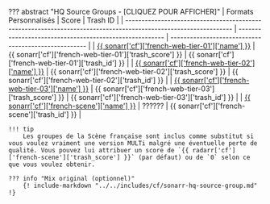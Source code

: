 ??? abstract "HQ Source Groups - [CLIQUEZ POUR AFFICHER]"
    | Formats Personnalisés                                                                                           | Score                                                   | Trash ID                                             |
    | --------------------------------------------------------------------------------------------------------------- | ------------------------------------------------------- | ---------------------------------------------------- |
    | [{{ sonarr['cf']['french-web-tier-01']['name'] }}](/Sonarr/sonarr-collection-of-custom-formats/#fr-web-tier-01) | {{ sonarr['cf']['french-web-tier-01']['trash_score'] }} | {{ sonarr['cf']['french-web-tier-01']['trash_id'] }} |
    | [{{ sonarr['cf']['french-web-tier-02']['name'] }}](/Sonarr/sonarr-collection-of-custom-formats/#fr-web-tier-02) | {{ sonarr['cf']['french-web-tier-02']['trash_score'] }} | {{ sonarr['cf']['french-web-tier-02']['trash_id'] }} |
    | [{{ sonarr['cf']['french-web-tier-03']['name'] }}](/Sonarr/sonarr-collection-of-custom-formats/#fr-web-tier-03) | {{ sonarr['cf']['french-web-tier-03']['trash_score'] }} | {{ sonarr['cf']['french-web-tier-03']['trash_id'] }} |
    | [{{ sonarr['cf']['french-scene']['name'] }}](/Sonarr/sonarr-collection-of-custom-formats/#fr-scene-groups)      | ??????                                                  | {{ sonarr['cf']['french-scene']['trash_id'] }}       |

    !!! tip
        Les groupes de la Scène française sont inclus comme substitut si vous voulez vraiment une version MULTi malgré une éventuelle perte de qualité. Vous pouvez lui attribuer un score de `{{ radarr['cf']['french-scene']['trash_score'] }}` (par défaut) ou de `0` selon ce que vous voulez obtenir.

    ??? info "Mix original (optionnel)"
        {! include-markdown "../../includes/cf/sonarr-hq-source-group.md" !}
